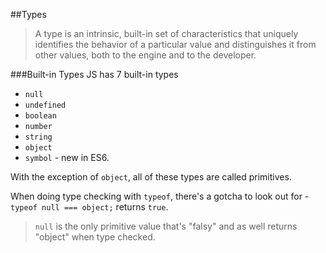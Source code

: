 ##Types

> A type is an intrinsic, built-in set of characteristics that uniquely identifies the behavior of a particular value and distinguishes it from other values, both to the engine and to the developer.

###Built-in Types
JS has 7 built-in types

* `null`
* `undefined`
* `boolean`
* `number`
* `string`
* `object`
* `symbol` - new in ES6. 

With the exception of `object`, all of these types are called primitives.

When doing type checking with `typeof`, there's a gotcha to look out for - `typeof null === object;` returns `true`.

> `null` is the only primitive value that's "falsy" and as well returns "object" when type checked.

